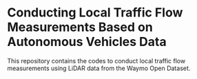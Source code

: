 # Conducting Local Traffic Flow Measurements Based on Autonomous Vehicles Data

This repository contains the codes to conduct local traffic flow measurements using LiDAR data from the Waymo Open Dataset. 
